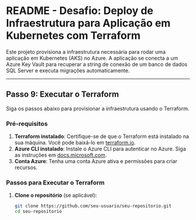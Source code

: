 # README - Desafio: Deploy de Infraestrutura para Aplicação em Kubernetes com Terraform

Este projeto provisiona a infraestrutura necessária para rodar uma aplicação em Kubernetes (AKS) no Azure. A aplicação se conecta a um Azure Key Vault para recuperar a string de conexão de um banco de dados SQL Server e executa migrações automaticamente.

---

## Passo 9: Executar o Terraform

Siga os passos abaixo para provisionar a infraestrutura usando o Terraform.

### Pré-requisitos

1. **Terraform instalado**: Certifique-se de que o Terraform está instalado na sua máquina. Você pode baixá-lo em [terraform.io](https://www.terraform.io/).
2. **Azure CLI instalado**: Instale o Azure CLI para autenticar no Azure. Siga as instruções em [docs.microsoft.com](https://docs.microsoft.com/cli/azure/install-azure-cli).
3. **Conta Azure**: Tenha uma conta Azure ativa e permissões para criar recursos.

### Passos para Executar o Terraform

1. **Clone o repositório** (se aplicável):
   ```bash
   git clone https://github.com/seu-usuario/seu-repositorio.git
   cd seu-repositorio